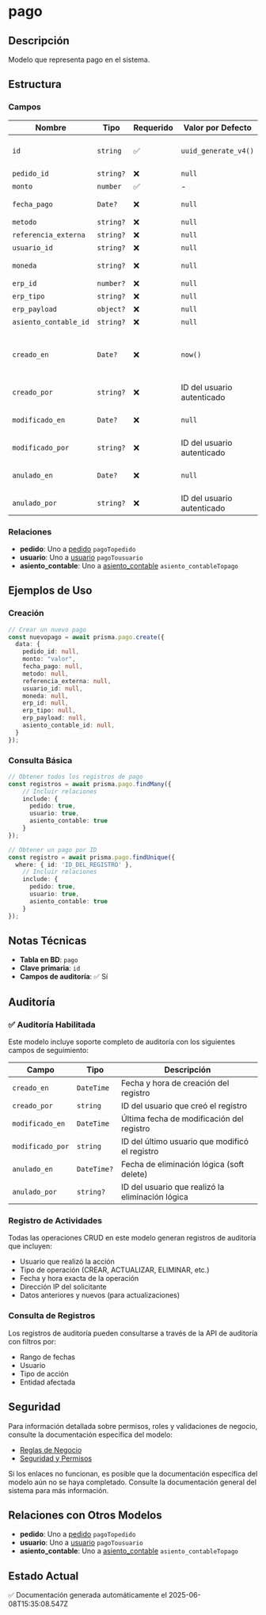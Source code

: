 # pago

## Descripción
Modelo que representa pago en el sistema.

## Estructura

### Campos

| Nombre | Tipo | Requerido | Valor por Defecto | Validaciones | Descripción |
|--------|------|-----------|-------------------|--------------|-------------|
| `id` | `string` | ✅ | `uuid_generate_v4()` | Identificador único, Valor por defecto |  |
| `pedido_id` | `string?` | ❌ | `null` | - |  |
| `monto` | `number` | ✅ | - | - |  |
| `fecha_pago` | `Date?` | ❌ | `null` | Valor por defecto |  |
| `metodo` | `string?` | ❌ | `null` | - |  |
| `referencia_externa` | `string?` | ❌ | `null` | - |  |
| `usuario_id` | `string?` | ❌ | `null` | - |  |
| `moneda` | `string?` | ❌ | `null` | Valor por defecto |  |
| `erp_id` | `number?` | ❌ | `null` | - |  |
| `erp_tipo` | `string?` | ❌ | `null` | - |  |
| `erp_payload` | `object?` | ❌ | `null` | - |  |
| `asiento_contable_id` | `string?` | ❌ | `null` | - |  |
| `creado_en` | `Date?` | ❌ | `now()` | Valor por defecto, Marca de tiempo automática |  |
| `creado_por` | `string?` | ❌ | ID del usuario autenticado | Referencia a usuario |  |
| `modificado_en` | `Date?` | ❌ | `null` | Marca de tiempo automática |  |
| `modificado_por` | `string?` | ❌ | ID del usuario autenticado | Referencia a usuario |  |
| `anulado_en` | `Date?` | ❌ | `null` | Marca de tiempo automática |  |
| `anulado_por` | `string?` | ❌ | ID del usuario autenticado | Referencia a usuario |  |

### Relaciones

- **pedido**: Uno a [pedido](./pedido.md) `pagoTopedido`
- **usuario**: Uno a [usuario](./usuario.md) `pagoTousuario`
- **asiento_contable**: Uno a [asiento_contable](./asiento_contable.md) `asiento_contableTopago`

## Ejemplos de Uso

### Creación

```typescript
// Crear un nuevo pago
const nuevopago = await prisma.pago.create({
  data: {
    pedido_id: null,
    monto: "valor",
    fecha_pago: null,
    metodo: null,
    referencia_externa: null,
    usuario_id: null,
    moneda: null,
    erp_id: null,
    erp_tipo: null,
    erp_payload: null,
    asiento_contable_id: null,
  }
});
```

### Consulta Básica

```typescript
// Obtener todos los registros de pago
const registros = await prisma.pago.findMany({
    // Incluir relaciones
    include: {
      pedido: true,
      usuario: true,
      asiento_contable: true
    }
});

// Obtener un pago por ID
const registro = await prisma.pago.findUnique({
  where: { id: 'ID_DEL_REGISTRO' },
    // Incluir relaciones
    include: {
      pedido: true,
      usuario: true,
      asiento_contable: true
    }
});
```

## Notas Técnicas

- **Tabla en BD**: `pago`
- **Clave primaria**: `id`
- **Campos de auditoría**: ✅ Sí

## Auditoría

### ✅ Auditoría Habilitada

Este modelo incluye soporte completo de auditoría con los siguientes campos de seguimiento:

| Campo | Tipo | Descripción |
|-------|------|-------------|
| `creado_en` | `DateTime` | Fecha y hora de creación del registro |
| `creado_por` | `string` | ID del usuario que creó el registro |
| `modificado_en` | `DateTime` | Última fecha de modificación del registro |
| `modificado_por` | `string` | ID del último usuario que modificó el registro |
| `anulado_en` | `DateTime?` | Fecha de eliminación lógica (soft delete) |
| `anulado_por` | `string?` | ID del usuario que realizó la eliminación lógica |

### Registro de Actividades

Todas las operaciones CRUD en este modelo generan registros de auditoría que incluyen:

- Usuario que realizó la acción
- Tipo de operación (CREAR, ACTUALIZAR, ELIMINAR, etc.)
- Fecha y hora exacta de la operación
- Dirección IP del solicitante
- Datos anteriores y nuevos (para actualizaciones)

### Consulta de Registros

Los registros de auditoría pueden consultarse a través de la API de auditoría con filtros por:

- Rango de fechas
- Usuario
- Tipo de acción
- Entidad afectada

## Seguridad

Para información detallada sobre permisos, roles y validaciones de negocio, consulte la documentación específica del modelo:

- [Reglas de Negocio](./pago/reglas_negocio.md)
- [Seguridad y Permisos](./pago/seguridad.md)

Si los enlaces no funcionan, es posible que la documentación específica del modelo aún no se haya completado. Consulte la documentación general del sistema para más información.

## Relaciones con Otros Modelos

- **pedido**: Uno a [pedido](./pedido.md) `pagoTopedido`
- **usuario**: Uno a [usuario](./usuario.md) `pagoTousuario`
- **asiento_contable**: Uno a [asiento_contable](./asiento_contable.md) `asiento_contableTopago`

## Estado Actual

✅ Documentación generada automáticamente el 2025-06-08T15:35:08.547Z
